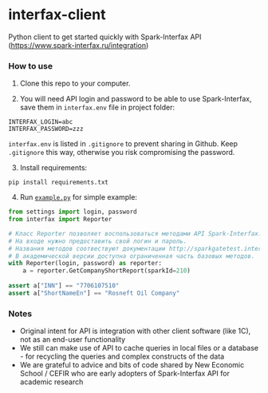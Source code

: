 # interfax-client
Python client to get started quickly with Spark-Interfax API (https://www.spark-interfax.ru/integration)

### How to use

1. Clone this repo to your computer.

2. You will need API login and password to be able to use Spark-Interfax, save them in `interfax.env` file in project folder:

```
INTERFAX_LOGIN=abc
INTERFAX_PASSWORD=zzz
```

`interfax.env` is listed in `.gitignore` to prevent sharing in Github. Keep `.gitignore` this way, otherwise you risk compromising the password.

3. Install requirements:

```
pip install requirements.txt
```

4. Run [`example.py`](example.py) for simple example:

```python
from settings import login, password
from interfax import Reporter

# Класс Reporter позволяет воспользоваться методами API Spark-Interfax.
# На входе нужно предоставить свой логин и пароль.
# Названия методов соотвествуют документации http://sparkgatetest.interfax.ru/iFaxWebService/.
# В академической версии доступна ограниченная часть базовых методов.
with Reporter(login, password) as reporter: 
    a = reporter.GetCompanyShortReport(sparkId=210)
    
assert a["INN"] == "7706107510"
assert a["ShortNameEn"] == "Rosneft Oil Company"
```

### Notes

- Original intent for API is integration with other client software (like 1C), not as an end-user functionality
- We still can make use of API to cache queries in local files or a database - for recycling the queries and complex constructs of the data
- We are grateful to advice and bits of code shared by New Economic School / CEFIR who are early adopters of Spark-Interfax API for academic research